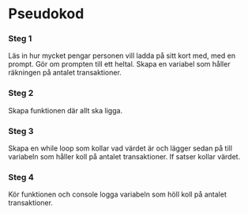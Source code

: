 # Pseudokod

### Steg 1

Läs in hur mycket pengar personen vill ladda på sitt kort med, med en prompt.
Gör om prompten till ett heltal.
Skapa en variabel som håller räkningen på antalet transaktioner.

### Steg 2

Skapa funktionen där allt ska ligga.

### Steg 3

Skapa en while loop som kollar vad värdet är och lägger sedan på till variabeln som håller koll på antalet transaktioner.
If satser kollar värdet.

### Steg 4

Kör funktionen och console logga variabeln som höll koll på antalet transaktioner.